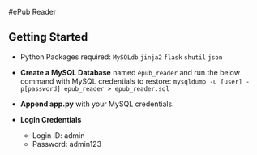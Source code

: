 #ePub Reader

## Getting Started

* Python Packages required:
 `MySQLdb`
 `jinja2`
 `flask`
 `shutil`
 `json`

* **Create a MySQL Database** named `epub_reader` and run the below command with MySQL credentials to restore:
	```mysqldump -u [user] -p[password] epub_reader > epub_reader.sql```

* **Append app.py** with your MySQL credentials.

* **Login Credentials**
  - Login ID: admin
  - Password: admin123